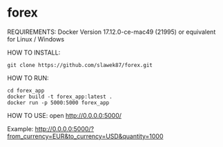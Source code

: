 # forex
REQUIREMENTS:
  Docker Version 17.12.0-ce-mac49 (21995) or equivalent for Linux / Windows

HOW TO INSTALL:

`git clone https://github.com/slawek87/forex.git`

HOW TO RUN:

```
cd forex_app
docker build -t forex_app:latest .
docker run -p 5000:5000 forex_app
```

HOW TO USE:
open http://0.0.0.0:5000/

Example:
  http://0.0.0.0:5000/?from_currency=EUR&to_currency=USD&quantity=1000
